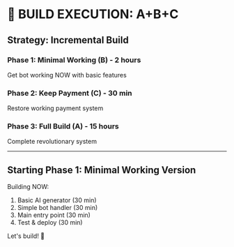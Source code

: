 # 🚀 BUILD EXECUTION: A+B+C

## Strategy: Incremental Build

### Phase 1: Minimal Working (B) - 2 hours
Get bot working NOW with basic features

### Phase 2: Keep Payment (C) - 30 min
Restore working payment system

### Phase 3: Full Build (A) - 15 hours
Complete revolutionary system

---

## Starting Phase 1: Minimal Working Version

Building NOW:
1. Basic AI generator (30 min)
2. Simple bot handler (30 min)
3. Main entry point (30 min)
4. Test & deploy (30 min)

Let's build! 🚀

